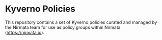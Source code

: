 # Kyverno Policies

This repository contains a set of Kyverno policies curated and managed by the Nirmata team for use as policy groups within Nirmata (https://nirmata.io).


